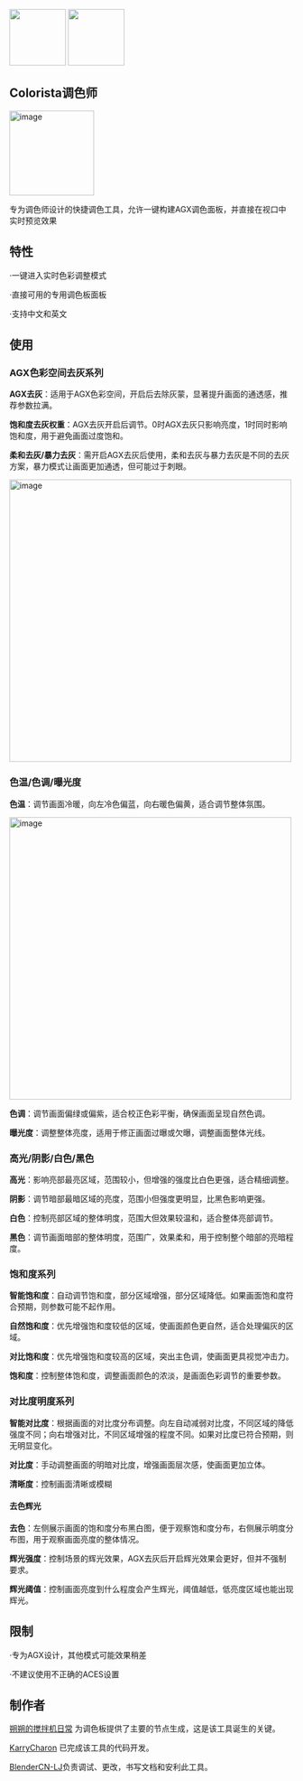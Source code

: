 <a href="./README.md"><img src="https://img.shields.io/badge/🇬🇧English-e9e9e9" width="100"></a>
<a href="./READMECN.md"><img src="https://img.shields.io/badge/🇨🇳中文简体-0b8cf5" width="100"></a>
## Colorista调色师
<a href="https://space.bilibili.com/1220061774">
  <img src="https://github.com/user-attachments/assets/7bf4d809-ae68-4bfc-a49f-bdefc1f149d0" alt="image" width="150">
</a>

专为调色师设计的快捷调色工具，允许一键构建AGX调色面板，并直接在视口中实时预览效果

## 特性

·一键进入实时色彩调整模式

·直接可用的专用调色板面板

·支持中文和英文

## 使用

### AGX色彩空间去灰系列

**AGX去灰**：适用于AGX色彩空间，开启后去除灰蒙，显著提升画面的通透感，推荐参数拉满。

**饱和度去灰权重**：AGX去灰开启后调节。0时AGX去灰只影响亮度，1时同时影响饱和度，用于避免画面过度饱和。

**柔和去灰/暴力去灰**：需开启AGX去灰后使用，柔和去灰与暴力去灰是不同的去灰方案，暴力模式让画面更加通透，但可能过于刺眼。

<a>
  <img src="https://github.com/user-attachments/assets/e6505ef4-7c30-4bc8-8fec-52024dfcc412" alt="image" width="500">
</a>

### 色温/色调/曝光度

**色温**：调节画面冷暖，向左冷色偏蓝，向右暖色偏黄，适合调节整体氛围。

<a>
  <img src="https://github.com/user-attachments/assets/1801c48d-887a-4956-ae2a-e30090abaa7a" alt="image" width="500">
</a>


**色调**：调节画面偏绿或偏紫，适合校正色彩平衡，确保画面呈现自然色调。

**曝光度**：调整整体亮度，适用于修正画面过曝或欠曝，调整画面整体光线。

### 高光/阴影/白色/黑色

**高光**：影响亮部最亮区域，范围较小，但增强的强度比白色更强，适合精细调整。

**阴影**：调节暗部最暗区域的亮度，范围小但强度更明显，比黑色影响更强。

**白色**：控制亮部区域的整体明度，范围大但效果较温和，适合整体亮部调节。

**黑色**：调节画面暗部的整体明度，范围广，效果柔和，用于控制整个暗部的亮暗程度。

### 饱和度系列

**智能饱和度**：自动调节饱和度，部分区域增强，部分区域降低。如果画面饱和度符合预期，则参数可能不起作用。

**自然饱和度**：优先增强饱和度较低的区域，使画面颜色更自然，适合处理偏灰的区域。

**对比饱和度**：优先增强饱和度较高的区域，突出主色调，使画面更具视觉冲击力。

**饱和度**：控制整体饱和度，调整画面颜色的浓淡，是画面色彩调节的重要参数。

### 对比度明度系列

**智能对比度**：根据画面的对比度分布调整。向左自动减弱对比度，不同区域的降低强度不同；向右增强对比，不同区域增强的程度不同。如果对比度已符合预期，则无明显变化。

**对比度**：手动调整画面的明暗对比度，增强画面层次感，使画面更加立体。

**清晰度**：控制画面清晰或模糊

#### 去色辉光

**去色**：左侧展示画面的饱和度分布黑白图，便于观察饱和度分布，右侧展示明度分布图，用于观察画面亮度的整体情况。

**辉光强度**：控制场景的辉光效果，AGX去灰后开启辉光效果会更好，但并不强制要求。

**辉光阈值**：控制画面亮度到什么程度会产生辉光，阈值越低，低亮度区域也能出现辉光。

## 限制

·专为AGX设计，其他模式可能效果稍差

·不建议使用不正确的ACES设置

## 制作者


[朔朔的搅拌机日常](https://space.bilibili.com/1220061774) 为调色板提供了主要的节点生成，这是该工具诞生的关键。

[KarryCharon](https://space.bilibili.com/319473039) 已完成该工具的代码开发。

[BlenderCN-LJ](https://space.bilibili.com/35723238)负责调试、更改，书写文档和安利此工具。

